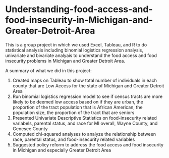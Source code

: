 # Understanding-food-access-and-food-insecurity-in-Michigan-and-Greater-Detroit-Area

This is a group project in which we used Excel, Tableau, and R to do statistical analysis including binomial logistics regression analysis, univariate and bivariate analyais to understand the food access and food insecurity problems in Michigan and Greater Detroit Area. 

A summary of what we did in this project: 
1. Created maps on Tableau to show total number of individuals in each county that are Low Access for the state of Michigan and Greater Detroit Area 
2. Run binomial logistics regression model to see if census tracts are more likely to be deemed low access based on if they are urban, the proportion of the tract population that is African American, the population size, the proportion of the tract that are seniors
3. Presented Univariate Descriptive Statistics on food-insecurity related variabels, parental status, and race for MI overall, Wayne County, and Genesee County
4. Computed chi-squared analyses to analyze the relationship between race, parental status, and food-insecurity related variables 
5. Suggested policy reform to address the food access and food insecurity in Michigan and especially Greater Detroit Area 
